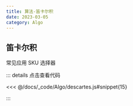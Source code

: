 ```yaml
---
title: 算法-笛卡尔积
date: 2023-03-05
category: Algo
---
```


## 笛卡尔积

常见应用 SKU 选择器

::: details 点击查看代码

<<< @/docs/_code/Algo/descartes.js#snippet{15}

:::
